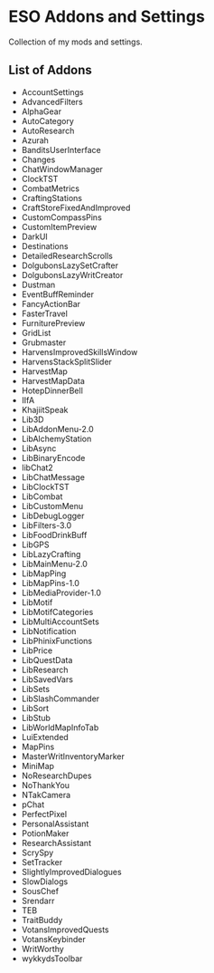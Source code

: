 # ESO Addons and Settings

Collection of my mods and settings.

## List of Addons

- AccountSettings
- AdvancedFilters
- AlphaGear
- AutoCategory
- AutoResearch
- Azurah
- BanditsUserInterface
- Changes
- ChatWindowManager
- ClockTST
- CombatMetrics
- CraftingStations
- CraftStoreFixedAndImproved
- CustomCompassPins
- CustomItemPreview
- DarkUI
- Destinations
- DetailedResearchScrolls
- DolgubonsLazySetCrafter
- DolgubonsLazyWritCreator
- Dustman
- EventBuffReminder
- FancyActionBar
- FasterTravel
- FurniturePreview
- GridList
- Grubmaster
- HarvensImprovedSkillsWindow
- HarvensStackSplitSlider
- HarvestMap
- HarvestMapData
- HotepDinnerBell
- IIfA
- KhajiitSpeak
- Lib3D
- LibAddonMenu-2.0
- LibAlchemyStation
- LibAsync
- LibBinaryEncode
- libChat2
- LibChatMessage
- LibClockTST
- LibCombat
- LibCustomMenu
- LibDebugLogger
- LibFilters-3.0
- LibFoodDrinkBuff
- LibGPS
- LibLazyCrafting
- LibMainMenu-2.0
- LibMapPing
- LibMapPins-1.0
- LibMediaProvider-1.0
- LibMotif
- LibMotifCategories
- LibMultiAccountSets
- LibNotification
- LibPhinixFunctions
- LibPrice
- LibQuestData
- LibResearch
- LibSavedVars
- LibSets
- LibSlashCommander
- LibSort
- LibStub
- LibWorldMapInfoTab
- LuiExtended
- MapPins
- MasterWritInventoryMarker
- MiniMap
- NoResearchDupes
- NoThankYou
- NTakCamera
- pChat
- PerfectPixel
- PersonalAssistant
- PotionMaker
- ResearchAssistant
- ScrySpy
- SetTracker
- SlightlyImprovedDialogues
- SlowDialogs
- SousChef
- Srendarr
- TEB
- TraitBuddy
- VotansImprovedQuests
- VotansKeybinder
- WritWorthy
- wykkydsToolbar
